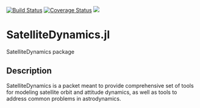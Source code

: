 [![Build Status](https://travis-ci.org/sisl/SatelliteDynamics.jl.svg?branch=master)](https://travis-ci.org/sisl/SatelliteDynamics.jl) [![Coverage Status](https://coveralls.io/repos/github/sisl/SatelliteDynamics.jl/badge.svg?branch=master)](https://coveralls.io/github/sisl/SatelliteDynamics.jl?branch=master) [![](https://img.shields.io/badge/docs-stable-blue.svg)](https://sisl.github.io/SatelliteDynamics.jl/latest)


# SatelliteDynamics.jl
SatelliteDynamics package 

## Description

SatelliteDynamics is a packet meant to provide comprehensive set of tools for modeling satellite orbit and attitude dynamics, as well as tools to address common problems in astrodynamics.
